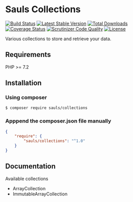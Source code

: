 # Sauls Collections

[![Build Status](https://travis-ci.org/sauls/collections.svg?branch=master)](https://travis-ci.org/sauls/collections)
[![Latest Stable Version](https://poser.pugx.org/sauls/collections/v/stable)](https://packagist.org/packages/sauls/collections)
[![Total Downloads](https://poser.pugx.org/sauls/collections/downloads)](https://packagist.org/packages/sauls/collections)
[![Coverage Status](https://coveralls.io/repos/github/sauls/collections/badge.svg?branch=master)](https://coveralls.io/github/sauls/collections?branch=master)
[![Scrutinizer Code Quality](https://scrutinizer-ci.com/g/sauls/collections/badges/quality-score.png?b=master)](https://scrutinizer-ci.com/g/sauls/collections/?branch=master)
[![License](https://poser.pugx.org/sauls/collections/license)](https://packagist.org/packages/sauls/collections)

Various collections to store and retrieve your data.

## Requirements

PHP >= 7.2

## Installation

### Using composer
```bash
$ composer require sauls/collections
```
### Apppend the composer.json file manually
```json
{
    "require": {
        "sauls/collections": "^1.0"
    }
}
```

## Documentation

Available collections

* ArrayCollection
* ImmutableArrayCollection

